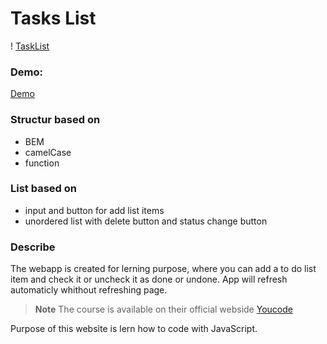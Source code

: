 # Tasks List
! [TaskList](images/gifForReadme.gif)
### Demo:
[Demo](https://p27wasylik.github.io/awasylik/)

### Structur based on

- BEM
- camelCase
- function

### List based on

- input and button for add list items
- unordered list with delete button and status change button

### Describe

The webapp is created for lerning purpose, where you can add a to do list item and check it or uncheck it as done or undone. App will refresh automaticly whithout refreshing page.

> **Note** The course is available on their official webside [Youcode](https://youcode.pl)

Purpose of this website is lern how to code with JavaScript.